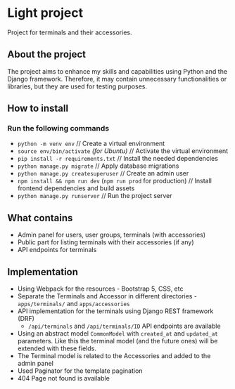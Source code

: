 # Light project
Project for terminals and their accessories.

## About the project
The project aims to enhance my skills and capabilities using Python and the Django framework. Therefore, it may contain unnecessary functionalities or libraries, but they are used for testing purposes.

## How to install
### Run the following commands
* `python -m venv env` // Create a virtual environment
* `source env/bin/activate` _(for Ubuntu)_ // Activate the virtual environment
* `pip install -r requirements.txt` // Install the needed dependencies
* `python manage.py migrate` // Apply database migrations
* `python manage.py createsuperuser` // Create an admin user
* `npm install && npm run dev` (`npm run prod` for production) // Install frontend dependencies and build assets
* `python manage.py runserver` // Run the project server

## What contains
* Admin panel for users, user groups, terminals (with accessories)
* Public part for listing terminals with their accessories (if any)
* API endpoints for terminals

## Implementation
* Using Webpack for the resources - Bootstrap 5, CSS, etc
* Separate the Terminals and Accessor in different directories - `apps/terminals/` and `apps/accessories`
* API implementation for the terminals using Django REST framework (DRF)
  * `/api/terminals` and `/api/terminals/ID` API endpoints are available
* Using an abstract model `CommonModel` with `created_at` and `updated_at` parameters. Like this the terminal model (and the future ones) will be extended with these fields.
* The Terminal model is related to the Accessories and added to the admin panel
* Used Paginator for the template pagination
* 404 Page not found is available
